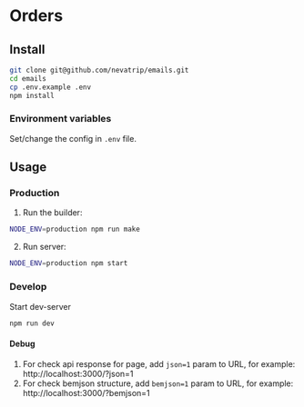 # Orders

## Install

```bash
git clone git@github.com/nevatrip/emails.git
cd emails
cp .env.example .env
npm install
```

### Environment variables

Set/change the config in `.env` file.

## Usage

### Production

1. Run the builder:

```bash
NODE_ENV=production npm run make 
```

2. Run server:

```bash
NODE_ENV=production npm start
```

### Develop

Start dev-server

```bash
npm run dev
```

#### Debug

1. For check api response for page, add `json=1` param to URL, for example: http://localhost:3000/?json=1
2. For check bemjson structure, add `bemjson=1` param to URL, for example: http://localhost:3000/?bemjson=1
